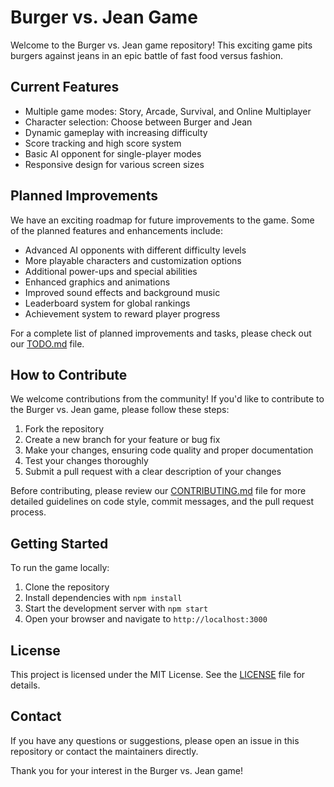 # Burger vs. Jean Game

Welcome to the Burger vs. Jean game repository! This exciting game pits burgers against jeans in an epic battle of fast food versus fashion.

## Current Features

- Multiple game modes: Story, Arcade, Survival, and Online Multiplayer
- Character selection: Choose between Burger and Jean
- Dynamic gameplay with increasing difficulty
- Score tracking and high score system
- Basic AI opponent for single-player modes
- Responsive design for various screen sizes

## Planned Improvements

We have an exciting roadmap for future improvements to the game. Some of the planned features and enhancements include:

- Advanced AI opponents with different difficulty levels
- More playable characters and customization options
- Additional power-ups and special abilities
- Enhanced graphics and animations
- Improved sound effects and background music
- Leaderboard system for global rankings
- Achievement system to reward player progress

For a complete list of planned improvements and tasks, please check out our [TODO.md](TODO.md) file.

## How to Contribute

We welcome contributions from the community! If you'd like to contribute to the Burger vs. Jean game, please follow these steps:

1. Fork the repository
2. Create a new branch for your feature or bug fix
3. Make your changes, ensuring code quality and proper documentation
4. Test your changes thoroughly
5. Submit a pull request with a clear description of your changes

Before contributing, please review our [CONTRIBUTING.md](CONTRIBUTING.md) file for more detailed guidelines on code style, commit messages, and the pull request process.

## Getting Started

To run the game locally:

1. Clone the repository
2. Install dependencies with `npm install`
3. Start the development server with `npm start`
4. Open your browser and navigate to `http://localhost:3000`

## License

This project is licensed under the MIT License. See the [LICENSE](LICENSE) file for details.

## Contact

If you have any questions or suggestions, please open an issue in this repository or contact the maintainers directly.

Thank you for your interest in the Burger vs. Jean game!